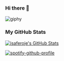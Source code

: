 ### Hi there 👋

![giphy](https://user-images.githubusercontent.com/126905319/222791818-9bd257a0-898e-4c2c-abc5-5d5c28a2e729.gif)

### My GitHub Stats
[![isaferoje's GitHub Stats](https://github-readme-stats.vercel.app/api?username=isaferoje&theme=white&show_icons=true&count_private=true)](https://github.com/anuraghazra/github-readme-stats)

[![spotify-github-profile](https://spotify-github-profile.vercel.app/api/view?uid=12182364364&cover_image=true&theme=default&show_offline=false&background_color=121212&interchange=false)](https://github.com/kittinan/spotify-github-profile)

<!--
**isaferoje/isaferoje** is a ✨ _special_ ✨ repository because its `README.md` (this file) appears on your GitHub profile.

Here are some ideas to get you started:

- 🔭 I’m currently working on ...
- 🌱 I’m currently learning ...
- 👯 I’m looking to collaborate on ...
- 🤔 I’m looking for help with ...
- 💬 Ask me about ...
- 📫 How to reach me: ...
- 😄 Pronouns: ...
- ⚡ Fun fact: ...
-->
